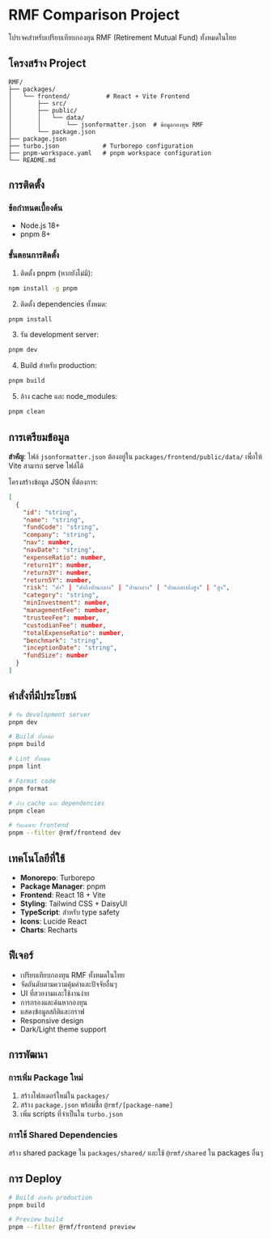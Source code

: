 # RMF Comparison Project

โปรเจคสำหรับเปรียบเทียบกองทุน RMF (Retirement Mutual Fund) ทั้งหมดในไทย

## โครงสร้าง Project

```
RMF/
├── packages/
│   └── frontend/          # React + Vite Frontend
│       ├── src/
│       ├── public/
│       │   └── data/
│       │       └── jsonformatter.json  # ข้อมูลกองทุน RMF
│       └── package.json
├── package.json
├── turbo.json            # Turborepo configuration
├── pnpm-workspace.yaml   # pnpm workspace configuration
└── README.md
```

## การติดตั้ง

### ข้อกำหนดเบื้องต้น
- Node.js 18+ 
- pnpm 8+

### ขั้นตอนการติดตั้ง

1. ติดตั้ง pnpm (หากยังไม่มี):
```bash
npm install -g pnpm
```

2. ติดตั้ง dependencies ทั้งหมด:
```bash
pnpm install
```

3. รัน development server:
```bash
pnpm dev
```

4. Build สำหรับ production:
```bash
pnpm build
```

5. ล้าง cache และ node_modules:
```bash
pnpm clean
```

## การเตรียมข้อมูล

**สำคัญ**: ไฟล์ `jsonformatter.json` ต้องอยู่ใน `packages/frontend/public/data/` เพื่อให้ Vite สามารถ serve ไฟล์ได้

โครงสร้างข้อมูล JSON ที่ต้องการ:
```json
[
  {
    "id": "string",
    "name": "string",
    "fundCode": "string",
    "company": "string",
    "nav": number,
    "navDate": "string",
    "expenseRatio": number,
    "return1Y": number,
    "return3Y": number,
    "return5Y": number,
    "risk": "ต่ำ" | "ต่ำถึงปานกลาง" | "ปานกลาง" | "ปานกลางถึงสูง" | "สูง",
    "category": "string",
    "minInvestment": number,
    "managementFee": number,
    "trusteeFee": number,
    "custodianFee": number,
    "totalExpenseRatio": number,
    "benchmark": "string",
    "inceptionDate": "string",
    "fundSize": number
  }
]
```

## คำสั่งที่มีประโยชน์

```bash
# รัน development server
pnpm dev

# Build ทั้งหมด
pnpm build

# Lint ทั้งหมด
pnpm lint

# Format code
pnpm format

# ล้าง cache และ dependencies
pnpm clean

# รันเฉพาะ frontend
pnpm --filter @rmf/frontend dev
```

## เทคโนโลยีที่ใช้

- **Monorepo**: Turborepo
- **Package Manager**: pnpm
- **Frontend**: React 18 + Vite
- **Styling**: Tailwind CSS + DaisyUI
- **TypeScript**: สำหรับ type safety
- **Icons**: Lucide React
- **Charts**: Recharts

## ฟีเจอร์

- เปรียบเทียบกองทุน RMF ทั้งหมดในไทย
- จัดอันดับตามความคุ้มค่าและปัจจัยอื่นๆ
- UI ที่สวยงามและใช้งานง่าย
- การกรองและค้นหากองทุน
- แสดงข้อมูลสถิติและกราฟ
- Responsive design
- Dark/Light theme support

## การพัฒนา

### การเพิ่ม Package ใหม่

1. สร้างโฟลเดอร์ใหม่ใน `packages/`
2. สร้าง `package.json` พร้อมชื่อ `@rmf/[package-name]`
3. เพิ่ม scripts ที่จำเป็นใน `turbo.json`

### การใช้ Shared Dependencies

สร้าง shared package ใน `packages/shared/` และใช้ `@rmf/shared` ใน packages อื่นๆ

## การ Deploy

```bash
# Build สำหรับ production
pnpm build

# Preview build
pnpm --filter @rmf/frontend preview
``` 